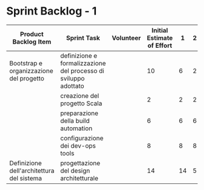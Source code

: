 # Sprint Backlog - 1

| Product Backlog Item                      | Sprint Task                                                  | Volunteer | Initial Estimate of Effort | 1    | 2    | 3    | 4    | 5    |
| ----------------------------------------- | ------------------------------------------------------------ | --------- | -------------------------- | ---- | ---- | ---- | ---- | ---- |
| Bootstrap e organizzazione del progetto   | definizione e formalizzazione del processo di sviluppo adottato |           | 10                         | 6    | 2    | 0    | 0    | 0    |
|                                           | creazione del progetto Scala                                 |           | 2                          | 2    | 2    | 2    | 0    | 0    |
|                                           | preparazione della build automation                          |           | 6                          | 6    | 6    | 5    | 2    | 0    |
|                                           | configurazione dei dev-ops tools                             |           | 8                          | 8    | 8    | 8    | 3    | 0    |
| Definizione dell'architettura del sistema | progettazione del design architetturale                      |           | 14                         | 14   | 5    | 2    | 2    | 2    |


